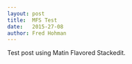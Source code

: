 ```yaml
---
layout: post
title:  MFS Test
date:   2015-27-08
author: Fred Hohman
---
```


Test post using Matin Flavored Stackedit. 
